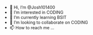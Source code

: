 - 👋 Hi, I’m @Josh101400
- 👀 I’m interested in CODING
- 🌱 I’m currently learning BSIT
- 💞️ I’m looking to collaborate on CODING
- 📫 How to reach me ...

<!---
Josh101400/Josh101400 is a ✨ special ✨ repository because its `README.md` (this file) appears on your GitHub profile.
You can click the Preview link to take a look at your changes.
--->
